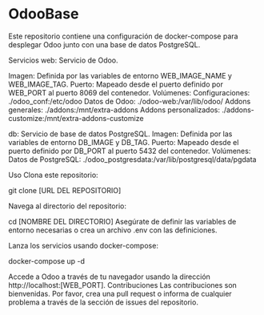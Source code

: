# OdooBase

Este repositorio contiene una configuración de docker-compose para desplegar Odoo junto con una base de datos PostgreSQL.

Servicios
web: Servicio de Odoo.

Imagen: Definida por las variables de entorno WEB_IMAGE_NAME y WEB_IMAGE_TAG.
Puerto: Mapeado desde el puerto definido por WEB_PORT al puerto 8069 del contenedor.
Volúmenes:
Configuraciones: ./odoo_conf:/etc/odoo
Datos de Odoo: ./odoo-web:/var/lib/odoo/
Addons generales: ./addons:/mnt/extra-addons
Addons personalizados: ./addons-customize:/mnt/extra-addons-customize

db: Servicio de base de datos PostgreSQL.
Imagen: Definida por las variables de entorno DB_IMAGE y DB_TAG.
Puerto: Mapeado desde el puerto definido por DB_PORT al puerto 5432 del contenedor.
Volúmenes:
Datos de PostgreSQL: ./odoo_postgresdata:/var/lib/postgresql/data/pgdata

Uso
Clona este repositorio:

git clone [URL DEL REPOSITORIO]

Navega al directorio del repositorio:

cd [NOMBRE DEL DIRECTORIO]
Asegúrate de definir las variables de entorno necesarias o crea un archivo .env con las definiciones.

Lanza los servicios usando docker-compose:

docker-compose up -d

Accede a Odoo a través de tu navegador usando la dirección http://localhost:[WEB_PORT].
Contribuciones
Las contribuciones son bienvenidas. Por favor, crea una pull request o informa de cualquier problema a través de la sección de issues del repositorio.

